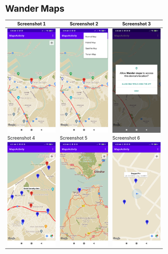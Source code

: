 # Wander Maps
| Screenshot 1 | Screenshot 2 | Screenshot 3 |
|--|--|--|
|![enter image description here](https://github.com/ilyasKerbal/wander-maps/raw/main/screenshots/Screenshot_20220430_042824.png)|![enter image description here](https://github.com/ilyasKerbal/wander-maps/raw/main/screenshots/Screenshot_20220430_042919.png)|![enter image description here](https://github.com/ilyasKerbal/wander-maps/raw/main/screenshots/Screenshot_20220430_043008.png)|
| Screenshot 4 | Screenshot 5 | Screenshot 6 |
|![enter image description here](https://github.com/ilyasKerbal/wander-maps/raw/main/screenshots/Screenshot_20220430_043128.png)|![enter image description here](https://github.com/ilyasKerbal/wander-maps/raw/main/screenshots/Screenshot_20220430_043210.png)|![enter image description here](https://github.com/ilyasKerbal/wander-maps/raw/main/screenshots/Screenshot_20220430_043349.png)|
